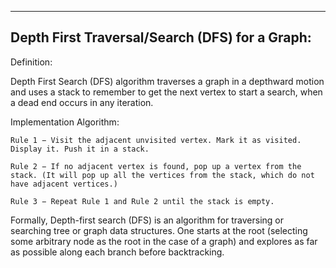 ---------------------------------------------------
Depth First Traversal/Search (DFS) for a Graph:
---------------------------------------------------

Definition:

Depth First Search (DFS) algorithm traverses a graph in a depthward motion and uses a stack to remember to get the next vertex to start a search, when a dead end occurs in any iteration.

Implementation Algorithm:

    Rule 1 − Visit the adjacent unvisited vertex. Mark it as visited. Display it. Push it in a stack.

    Rule 2 − If no adjacent vertex is found, pop up a vertex from the stack. (It will pop up all the vertices from the stack, which do not have adjacent vertices.)

    Rule 3 − Repeat Rule 1 and Rule 2 until the stack is empty.

Formally, Depth-first search (DFS) is an algorithm for traversing or searching tree or graph data structures. One starts at the root (selecting some arbitrary node as the root in the case of a graph) and explores as far as possible along each branch before backtracking.
